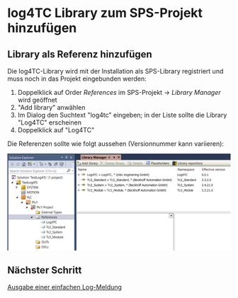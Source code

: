 # log4TC Library zum SPS-Projekt hinzufügen

## Library als Referenz hinzufügen

Die log4TC-Library wird mit der Installation als SPS-Library registriert und muss noch in das Projekt eingebunden werden:

1. Doppelklick auf Order *References* im SPS-Projekt -> *Library Manager* wird geöffnet
1. "Add library" anwählen
1. Im Dialog den Suchtext "log4tc" eingeben; in der Liste sollte die Library "Log4TC" erscheinen
1. Doppelklick auf "Log4TC"

Die Referenzen sollte wie folgt aussehen (Versionnummer kann variieren):

![References](assets/references.png)

## Nächster Schritt

[Ausgabe einer einfachen Log-Meldung](simple_logging.md)

